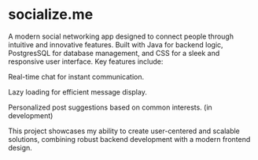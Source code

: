 # socialize.me
A modern social networking app designed to connect people through intuitive and innovative features. Built with Java for backend logic, PostgresSQL for database management, and CSS for a sleek and responsive user interface. Key features include:

Real-time chat for instant communication.

Lazy loading for efficient message display.

Personalized post suggestions based on common interests. (in development)

This project showcases my ability to create user-centered and scalable solutions, combining robust backend development with a modern frontend design.
